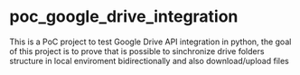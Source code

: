# poc_google_drive_integration
This is a PoC project to test Google Drive API integration in python, the goal of this project is to prove that is possible to sinchronize drive folders structure in local enviroment bidirectionally and also download/upload files
